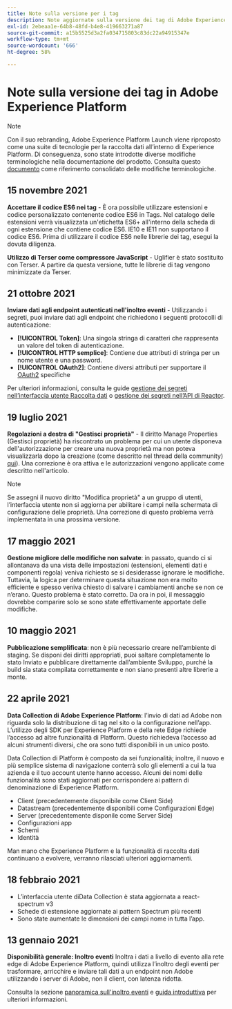 ```yaml
---
title: Note sulla versione per i tag
description: Note aggiornate sulla versione dei tag di Adobe Experience Platform.
exl-id: 2ebeaa1e-64b8-48fd-b4e8-419663271a87
source-git-commit: a15b5525d3a2fa034715803c83dc22a94915347e
workflow-type: tm+mt
source-wordcount: '666'
ht-degree: 58%

---
```


# Note sulla versione dei tag in Adobe Experience Platform

>[!NOTE]
>
>Con il suo rebranding, Adobe Experience Platform Launch viene riproposto come una suite di tecnologie per la raccolta dati all’interno di Experience Platform. Di conseguenza, sono state introdotte diverse modifiche terminologiche nella documentazione del prodotto. Consulta questo [documento](../term-updates.md) come riferimento consolidato delle modifiche terminologiche.

## 15 novembre 2021

**Accettare il codice ES6 nei tag** - È ora possibile utilizzare estensioni e codice personalizzato contenente codice ES6 in Tags. Nel catalogo delle estensioni verrà visualizzata un&#39;etichetta ES6+ all&#39;interno della scheda di ogni estensione che contiene codice ES6. IE10 e IE11 non supportano il codice ES6. Prima di utilizzare il codice ES6 nelle librerie dei tag, esegui la dovuta diligenza.

**Utilizzo di Terser come compressore JavaScript** - Uglifier è stato sostituito con Terser. A partire da questa versione, tutte le librerie di tag vengono minimizzate da Terser.

## 21 ottobre 2021

**Inviare dati agli endpoint autenticati nell&#39;inoltro eventi** - Utilizzando i segreti, puoi inviare dati agli endpoint che richiedono i seguenti protocolli di autenticazione:

* **[!UICONTROL Token]**: Una singola stringa di caratteri che rappresenta un valore del token di autenticazione.
* **[!UICONTROL HTTP semplice]**: Contiene due attributi di stringa per un nome utente e una password.
* **[!UICONTROL OAuth2]**: Contiene diversi attributi per supportare il [OAuth2](https://datatracker.ietf.org/doc/html/rfc6749) specifiche

Per ulteriori informazioni, consulta le guide [gestione dei segreti nell’interfaccia utente Raccolta dati](../ui/event-forwarding/secrets.md) o [gestione dei segreti nell’API di Reactor](../api/guides/secrets.md).

## 19 luglio 2021

**Regolazioni a destra di &quot;Gestisci proprietà&quot;** - Il diritto Manage Properties (Gestisci proprietà) ha riscontrato un problema per cui un utente disponeva dell&#39;autorizzazione per creare una nuova proprietà ma non poteva visualizzarla dopo la creazione (come descritto nel thread della community) [qui](https://experienceleaguecommunities.adobe.com/t5/adobe-experience-platform-launch/technical-advisory-adjustments-to-the-manage-properties/ba-p/399176)). Una correzione è ora attiva e le autorizzazioni vengono applicate come descritto nell&#39;articolo.

>[!NOTE]
>
>Se assegni il nuovo diritto &quot;Modifica proprietà&quot; a un gruppo di utenti, l’interfaccia utente non si aggiorna per abilitare i campi nella schermata di configurazione delle proprietà. Una correzione di questo problema verrà implementata in una prossima versione.

## 17 maggio 2021

**Gestione migliore delle modifiche non salvate**: in passato, quando ci si allontanava da una vista delle impostazioni (estensioni, elementi dati e componenti regola) veniva richiesto se si desiderasse ignorare le modifiche. Tuttavia, la logica per determinare questa situazione non era molto efficiente e spesso veniva chiesto di salvare i cambiamenti anche se non ce n’erano. Questo problema è stato corretto. Da ora in poi, il messaggio dovrebbe comparire solo se sono state effettivamente apportate delle modifiche.

## 10 maggio 2021

**Pubblicazione semplificata**: non è più necessario creare nell’ambiente di staging. Se disponi dei diritti appropriati, puoi saltare completamente lo stato Inviato e pubblicare direttamente dall’ambiente Sviluppo, purché la build sia stata compilata correttamente e non siano presenti altre librerie a monte.

## 22 aprile 2021

**Data Collection di Adobe Experience Platform**: l’invio di dati ad Adobe non riguarda solo la distribuzione di tag nel sito o la configurazione nell’app.  L’utilizzo degli SDK per Experience Platform e della rete Edge richiede l’accesso ad altre funzionalità di Platform. Questo richiedeva l’accesso ad alcuni strumenti diversi, che ora sono tutti disponibili in un unico posto.

Data Collection di Platform è composto da sei funzionalità; inoltre, il nuovo e più semplice sistema di navigazione conterrà solo gli elementi a cui la tua azienda e il tuo account utente hanno accesso.  Alcuni dei nomi delle funzionalità sono stati aggiornati per corrispondere ai pattern di denominazione di Experience Platform.

* Client (precedentemente disponibile come Client Side)
* Datastream (precedentemente disponibili come Configurazioni Edge)
* Server (precedentemente disponile come Server Side)
* Configurazioni app
* Schemi
* Identità

Man mano che Experience Platform e la funzionalità di raccolta dati continuano a evolvere, verranno rilasciati ulteriori aggiornamenti.

## 18 febbraio 2021

* L’interfaccia utente diData Collection è stata aggiornata a react-spectrum v3
* Schede di estensione aggiornate ai pattern Spectrum più recenti
* Sono state aumentate le dimensioni dei campi nome in tutta l’app.

## 13 gennaio 2021

**Disponibilità generale: Inoltro eventi** Inoltra i dati a livello di evento alla rete edge di Adobe Experience Platform, quindi utilizza l’inoltro degli eventi per trasformare, arricchire e inviare tali dati a un endpoint non Adobe utilizzando i server di Adobe, non il client, con latenza ridotta.

Consulta la sezione [panoramica sull&#39;inoltro eventi](../ui/event-forwarding/overview.md) e [guida introduttiva](../ui/event-forwarding/getting-started.md) per ulteriori informazioni.
